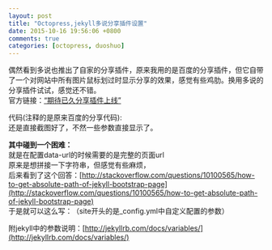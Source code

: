 ```yaml
---
layout: post
title: "Octopress,jekyll多说分享插件设置"
date: 2015-10-16 19:56:06 +0800
comments: true
categories: [octopress, duoshuo]
---
```


偶然看到多说也推出了自家的分享插件，原来我用的是百度的分享插件，但它自带了一个对网站中所有图片鼠标划过时显示分享的效果，感觉有些鸡肋。换用多说的分享插件试试，感觉还不错。             
官方链接：[“期待已久分享插件上线”](http://dev.duoshuo.com/threads/549a781ff07c81f20daba426)    
<!--more-->
 

代码(注释的是原来百度的分享代码):    
还是直接截图好了，不然一些参数直接显示了。    
<img class="lazy" data-original="/images/blog/151014_diary/bsharing.png">    

<i class="fa fa-bug"></i>**其中碰到一个困难：**   
就是在配置data-url的时候需要的是完整的页面url    
原来是想拼接一下字符串，但感觉有些麻烦，   
后来看到了这个回答：[http://stackoverflow.com/questions/10100565/how-to-get-absolute-path-of-jekyll-bootstrap-page](http://stackoverflow.com/questions/10100565/how-to-get-absolute-path-of-jekyll-bootstrap-page)    
于是就可以这么写：<img class="lazy" data-original="/images/blog/151014_diary/bsharing_part.png">（site开头的是_config.yml中自定义配置的参数）     

<i class="fa fa-hand-spock-o"></i>附jekyll中的参数说明：[http://jekyllrb.com/docs/variables/](http://jekyllrb.com/docs/variables/)    



